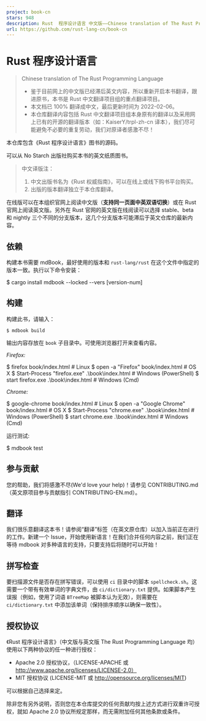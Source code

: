 ```yaml
---
project: book-cn
stars: 948
description: Rust  程序设计语言 中文版——Chinese translation of The Rust Programming Language (Book)
url: https://github.com/rust-lang-cn/book-cn
---
```


Rust 程序设计语言
===========

> Chinese translation of The Rust Programming Language
> 
> -   鉴于目前网上的中文版已经滞后英文内容，所以重新开启本书翻译，跟进原书，本书是 Rust 中文翻译项目组的重点翻译项目。
> -   本文档已 100% 翻译成中文，最后更新时间为 2022-02-06。
> -   本仓库翻译内容包括 Rust 中文翻译项目组本身原有的翻译以及采用网上已有的开源的翻译版本（如：KaiserY/trpl-zh-cn 译本），我们尽可能避免不必要的重复劳动，我们对原译者感激不尽！

本仓库包含《Rust 程序设计语言》图书的源码。

可以从 No Starch 出版社购买本书的英文纸质图书。

> 中文译版注：
> 
> 1.  中文出版书名为《Rust 权威指南》，可以在线上或线下购书平台购买。
> 2.  出版的版本翻译独立于本仓库翻译。

在线版可以在本组织官网上阅读中文版（**支持同一页面中英双语切换**）或在 Rust 官网上阅读英文版。另外在 Rust 官网的英文版在线阅读可以选择 stable、beta 和 nightly 三个不同的分支版本，这几个分支版本可能滞后于英文仓库的最新内容。

依赖
--

构建本书需要 mdBook，最好使用的版本和 `rust-lang/rust` 在这个文件中指定的版本一致。执行以下命令安装：

$ cargo install mdbook --locked --vers \[version-num\]

构建
--

构建此书，请输入：

```
$ mdbook build
```

输出内容存放在 `book` 子目录中。可使用浏览器打开来查看内容。

_Firefox:_

$ firefox book/index.html                       # Linux
$ open -a "Firefox" book/index.html             # OS X
$ Start-Process "firefox.exe" .\\book\\index.html # Windows (PowerShell)
$ start firefox.exe .\\book\\index.html           # Windows (Cmd)

_Chrome:_

$ google-chrome book/index.html                 # Linux
$ open -a "Google Chrome" book/index.html       # OS X
$ Start-Process "chrome.exe" .\\book\\index.html  # Windows (PowerShell)
$ start chrome.exe .\\book\\index.html            # Windows (Cmd)

运行测试:

$ mdbook test

参与贡献
----

您的帮助，我们将感激不尽(We'd love your help)！请参见 CONTRIBUTING.md（英文原项目参与贡献指引 CONTRIBUTING-EN.md）。

翻译
--

我们很乐意翻译这本书！请参阅“翻译”标签（在英文原仓库）以加入当前正在进行的工作。新建一个 Issue，开始使用新语言！在我们合并任何内容之前，我们正在等待 mdbook 对多种语言的支持，只要支持后将随时可以开始！

拼写检查
----

要扫描源文件是否存在拼写错误，可以使用 `ci` 目录中的脚本 `spellcheck.sh`。这需要一个带有有效单词的字典文件，由 `ci/dictionary.txt` 提供。如果脚本产生误报（例如，使用了词语 `BTreeMap` 被脚本认为无效），则需要在 `ci/dictionary.txt` 中添加该单词（保持排序顺序以确保一致性）。

授权协议
----

《Rust 程序设计语言》（中文版与英文版 The Rust Programming Language 均） 使用以下两种协议的任一种进行授权：

-   Apache 2.0 授权协议，（LICENSE-APACHE 或 http://www.apache.org/licenses/LICENSE-2.0）
-   MIT 授权协议 (LICENSE-MIT 或 http://opensource.org/licenses/MIT)

可以根据自己选择来定。

除非您有另外说明，否则您在本仓库提交的任何贡献均按上述方式进行双重许可授权，就如 Apache 2.0 协议所规定那样，而无需附加任何其他条款或条件。
